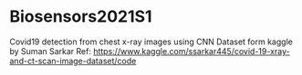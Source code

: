 # Biosensors2021S1
Covid19 detection from chest x-ray images using CNN
Dataset form kaggle by Suman Sarkar
Ref: https://www.kaggle.com/ssarkar445/covid-19-xray-and-ct-scan-image-dataset/code
